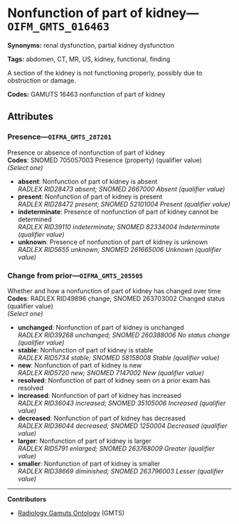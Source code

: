 # Nonfunction of part of kidney—`OIFM_GMTS_016463`

**Synonyms:** renal dysfunction, partial kidney dysfunction

**Tags:** abdomen, CT, MR, US, kidney, functional, finding

A section of the kidney is not functioning properly, possibly due to obstruction or damage.

**Codes:** GAMUTS 16463 nonfunction of part of kidney

## Attributes

### Presence—`OIFMA_GMTS_287201`

Presence or absence of nonfunction of part of kidney  
**Codes**: SNOMED 705057003 Presence (property) (qualifier value)  
*(Select one)*

- **absent**: Nonfunction of part of kidney is absent  
_RADLEX RID28473 absent; SNOMED 2667000 Absent (qualifier value)_
- **present**: Nonfunction of part of kidney is present  
_RADLEX RID28472 present; SNOMED 52101004 Present (qualifier value)_
- **indeterminate**: Presence of nonfunction of part of kidney cannot be determined  
_RADLEX RID39110 indeterminate; SNOMED 82334004 Indeterminate (qualifier value)_
- **unknown**: Presence of nonfunction of part of kidney is unknown  
_RADLEX RID5655 unknown; SNOMED 261665006 Unknown (qualifier value)_

### Change from prior—`OIFMA_GMTS_205505`

Whether and how a nonfunction of part of kidney has changed over time  
**Codes**: RADLEX RID49896 change; SNOMED 263703002 Changed status (qualifier value)  
*(Select one)*

- **unchanged**: Nonfunction of part of kidney is unchanged  
_RADLEX RID39268 unchanged; SNOMED 260388006 No status change (qualifier value)_
- **stable**: Nonfunction of part of kidney is stable  
_RADLEX RID5734 stable; SNOMED 58158008 Stable (qualifier value)_
- **new**: Nonfunction of part of kidney is new  
_RADLEX RID5720 new; SNOMED 7147002 New (qualifier value)_
- **resolved**: Nonfunction of part of kidney seen on a prior exam has resolved  
- **increased**: Nonfunction of part of kidney has increased  
_RADLEX RID36043 increased; SNOMED 35105006 Increased (qualifier value)_
- **decreased**: Nonfunction of part of kidney has decreased  
_RADLEX RID36044 decreased; SNOMED 1250004 Decreased (qualifier value)_
- **larger**: Nonfunction of part of kidney is larger  
_RADLEX RID5791 enlarged; SNOMED 263768009 Greater (qualifier value)_
- **smaller**: Nonfunction of part of kidney is smaller  
_RADLEX RID38669 diminished; SNOMED 263796003 Lesser (qualifier value)_

---

**Contributors**

- [Radiology Gamuts Ontology](https://gamuts.net/) (GMTS)